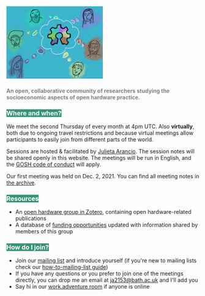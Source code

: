  <img src="imgs/image.png" width="50%">
 
#### <span style="color: grey">An open, collaborative community of researchers studying the socioeconomic aspects of open hardware practice.</span>

### <span style="color: white; background-color: #369574;">Where and when?</span>

We meet the second Thursday of every month at 4pm UTC. Also **virtually**, both due to ongoing travel restrictions and because virtual meetings allow participants to easily join from different parts of the world. 

Sessions are hosted & facilitated by [Julieta Arancio](https://drexel.edu/coas/faculty-research/faculty-directory/postdocs/arancio-julieta/). The session notes will be shared openly in this website. The meetings will be run in English, and the [GOSH code of conduct](https://openhardware.science/gosh-2017/gosh-code-of-conduct/) will apply.  

Our first meeting was held on Dec. 2, 2021. You can find all meeting notes in [the archive](meeting-archive.md).

### <span style="color: white; background-color: #369574;">Resources</span>
- An [open hardware group in Zotero](https://www.zotero.org/groups/2312397/open_hardware), containing open hardware-related publications
- A database of [funding opportunities](funding.md) updated with information shared by members of this group

### <span style="color: white; background-color: #369574;">How do I join?</span>

- Join our [mailing list](https://lists.bath.ac.uk/sympa/subscribe/oh-research) and introduce yourself (if you're new to mailing lists check our [how-to-mailing-list guide](mailing-list.md))
- If you have any questions or you prefer to join one of the meetings directly, you can drop me an email at ja2153@bath.ac.uk and I'll add you
- Say hi in our [work.adventure room](https://play.workadventu.re/@/open-hardware-research-group/open-hardware-research-group/open-hardware-research-group) if anyone is online
